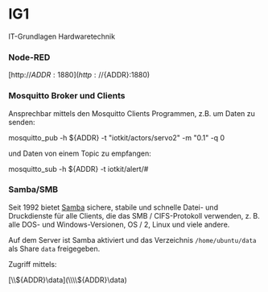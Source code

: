 # IG1

IT-Grundlagen Hardwaretechnik

### Node-RED

[http://${ADDR}:1880](http://${ADDR}:1880)

### Mosquitto Broker und Clients

Ansprechbar mittels den Mosquitto Clients Programmen, z.B. um Daten zu senden:

  mosquitto_pub -h ${ADDR} -t "iotkit/actors/servo2" -m "0.1" -q 0  
  
und Daten von einem Topic zu empfangen:

  mosquitto_sub -h ${ADDR} -t iotkit/alert/#  

### Samba/SMB

Seit 1992 bietet [Samba](https://www.samba.org/) sichere, stabile und schnelle Datei- und Druckdienste für alle Clients, die das SMB / CIFS-Protokoll verwenden, z. B. alle DOS- und Windows-Versionen, OS / 2, Linux und viele andere.

Auf dem Server ist Samba aktiviert und das Verzeichnis `/home/ubuntu/data` als Share `data` freigegeben.

Zugriff mittels:

[\\\\${ADDR}\data](\\\\${ADDR}\data)

